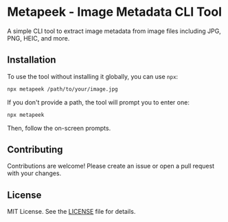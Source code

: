# Metapeek - Image Metadata CLI Tool

A simple CLI tool to extract image metadata from image files including JPG, PNG, HEIC, and more.

## Installation

To use the tool without installing it globally, you can use `npx`:

```bash
npx metapeek /path/to/your/image.jpg
```

If you don't provide a path, the tool will prompt you to enter one:

```bash
npx metapeek
```

Then, follow the on-screen prompts.

## Contributing

Contributions are welcome! Please create an issue or open a pull request with your changes.

## License

MIT License. See the [LICENSE](LICENSE) file for details.
